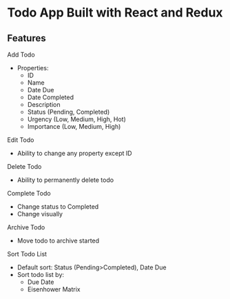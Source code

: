 # Todo App Built with React and Redux

## Features

Add Todo
* Properties:
  * ID
  * Name
  * Date Due
  * Date Completed
  * Description
  * Status (Pending, Completed)
  * Urgency (Low, Medium, High, Hot)
  * Importance (Low, Medium, High)

Edit Todo
  * Ability to change any property except ID

Delete Todo
  * Ability to permanently delete todo

Complete Todo
  * Change status to Completed
  * Change visually

Archive Todo
  * Move todo to archive started

Sort Todo List
  * Default sort: Status (Pending>Completed), Date Due
  * Sort todo list by:
    * Due Date
    * Eisenhower Matrix
